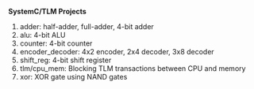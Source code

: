 **SystemC/TLM Projects**

1. adder: half-adder, full-adder, 4-bit adder
2. alu: 4-bit ALU
3. counter: 4-bit counter
4. encoder_decoder: 4x2 encoder, 2x4 decoder, 3x8 decoder
5. shift_reg: 4-bit shift register
6. tlm/cpu_mem: Blocking TLM transactions between CPU and memory
7. xor: XOR gate using NAND gates
